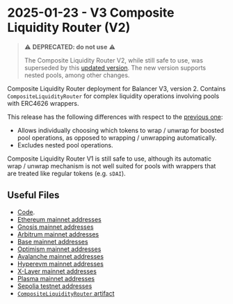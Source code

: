 # 2025-01-23 - V3 Composite Liquidity Router (V2)

> ⚠️ **DEPRECATED: do not use** ⚠️
>
> The Composite Liquidity Router V2, while still safe to use, was superseded by this [updated version](../../tasks/20251010-v3-composite-liquidity-router-v3/).
> The new version supports nested pools, among other changes.

Composite Liquidity Router deployment for Balancer V3, version 2.
Contains `CompositeLiquidityRouter` for complex liquidity operations involving pools with ERC4626 wrappers.

This release has the following differences with respect to the [previous one](../../deprecated/20241205-v3-composite-liquidity-router/):
- Allows individually choosing which tokens to wrap / unwrap for boosted pool operations, as opposed to wrapping / unwrapping automatically.
- Excludes nested pool operations.

Composite Liquidity Router V1 is still safe to use, although its automatic wrap / unwrap mechanism is not well suited for pools with wrappers that are treated like regular tokens (e.g. `sDAI`).

## Useful Files

- [Code](https://github.com/balancer/balancer-v3-monorepo/commit/68cc540d16270044fc4ac6fbdcb24c2cf4fc87bf).
- [Ethereum mainnet addresses](./output/mainnet.json)
- [Gnosis mainnet addresses](./output/gnosis.json)
- [Arbitrum mainnet addresses](./output/arbitrum.json)
- [Base mainnet addresses](./output/base.json)
- [Optimism mainnet addresses](./output/optimism.json)
- [Avalanche mainnet addresses](./output/avalanche.json)
- [Hyperevm mainnet addresses](./output/hyperevm.json)
- [X-Layer mainnet addresses](./output/xlayer.json)
- [Plasma mainnet addresses](./output/plasma.json)
- [Sepolia testnet addresses](./output/sepolia.json)
- [`CompositeLiquidityRouter` artifact](./artifact/CompositeLiquidityRouter.json)
